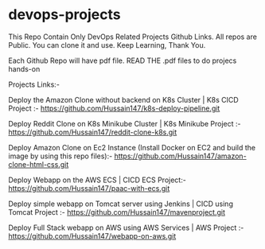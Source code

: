 # devops-projects
This Repo Contain Only DevOps Related Projects Github Links. All repos are Public. You can clone it and use. Keep Learning, Thank You.

Each Github Repo will have pdf file. READ THE .pdf files to do projecs hands-on

Projects Links:-

Deploy the Amazon Clone without backend on K8s Cluster | K8s CICD Project :-
https://github.com/Hussain147/k8s-deploy-pipeline.git 


Deploy Reddit Clone on K8s Minikube Cluster | K8s Minikube Project :-
https://github.com/Hussain147/reddit-clone-k8s.git 


Deploy Amazon Clone on Ec2 Instance (Install Docker on EC2 and build the image by using this repo files):-
https://github.com/Hussain147/amazon-clone-html-css.git 


Deploy Webapp on the AWS ECS | CICD ECS Project:-
https://github.com/Hussain147/paac-with-ecs.git 


Deploy simple webapp on Tomcat server using Jenkins | CICD using Tomcat Project :-
https://github.com/Hussain147/mavenproject.git 


Deploy Full Stack webapp on AWS using AWS Services | AWS Project :-
https://github.com/Hussain147/webapp-on-aws.git 